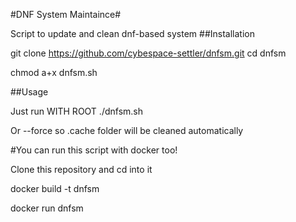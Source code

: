 #DNF System Maintaince#

Script to update and clean dnf-based system
##Installation

git clone https://github.com/cybespace-settler/dnfsm.git
cd dnfsm

chmod a+x dnfsm.sh

##Usage

Just run WITH ROOT ./dnfsm.sh 

Or --force so .cache folder will be cleaned automatically

#You can run this script with docker too!

Clone this repository and cd into it

docker build -t dnfsm

docker run dnfsm

